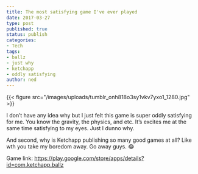 ```yaml
---
title: The most satisfying game I've ever played
date: 2017-03-27
type: post
published: true
status: publish
categories:
- Tech
tags:
- ballz
- just why
- ketchapp
- oddly satisfying
author: ned
---
```

{{< figure src="/images/uploads/tumblr_onh818o3sy1vkv7yxo1_1280.jpg" >}}
<p>I don’t have any idea why but I just felt this game is super oddly satisfying for me. You know the gravity, the physics, and etc. It’s excites me at the same time satisfying to my eyes. Just I dunno why.</p>
<p>And second, why is Ketchapp publishing so many good games at all? Like wth you take my boredom away. Go away guys. 😂</p>
<p>Game link: <a href="https://play.google.com/store/apps/details?id=com.ketchapp.ballz">https://play.google.com/store/apps/details?id=com.ketchapp.ballz</a></p>
